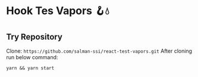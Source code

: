 # Hook Tes Vapors 🪝💧

## Try Repository

Clone: `https://github.com/salman-ssi/react-test-vapors.git`
After cloning run below command:

    yarn && yarn start
